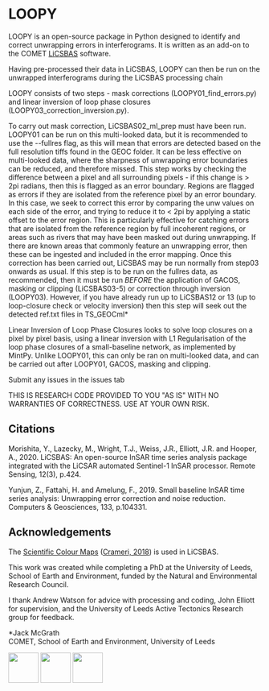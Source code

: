 # LOOPY

LOOPY is an open-source package in Python designed to identify and correct unwrapping errors in interferograms. It is written as an add-on to the COMET [LiCSBAS](https://github.com/yumorishita/LiCSBAS) software.

Having pre-processed their data in LiCSBAS, LOOPY can then be run on the unwrapped interferograms during the LiCSBAS processing chain

LOOPY consists of two steps - mask corrections (LOOPY01_find_errors.py) and linear inversion of loop phase closures (LOOPY03_correction_inversion.py).

To carry out mask correction, LiCSBAS02_ml_prep must have been run. LOOPY01 can be run on this multi-looked data, but it is recommended to use the --fullres flag, as this will mean that errors are detected based on the full resolution tiffs found in the GEOC folder. It can be less effective on multi-looked data, where the sharpness of unwrapping error boundaries can be reduced, and therefore missed. This step works by checking the difference between a pixel and all surrounding pixels - if this change is > 2pi radians, then this is flagged as an error boundary. Regions are flagged as errors if they are isolated from the reference pixel by an error boundary. In this case, we seek to correct this error by comparing the unw values on each side of the error, and trying to reduce it to < 2pi by applying a static offset to the error region. This is particularly effective for catching errors that are isolated from the reference region by full incoherent regions, or areas such as rivers that may have been masked out during unwrapping. If there are known areas that commonly feature an unwrapping error, then these can be ingested and included in the error mapping. Once this correction has been carried out, LiCSBAS may be run normally from step03 onwards as usual.
If this step is to be run on the fullres data, as recommended, then it must be run _*BEFORE*_ the application of GACOS, masking or clipping (LiCSBAS03-5) or correction through inversion (LOOPY03). However, if you have already run up to LiCSBAS12 or 13 (up to loop-closure check or velocity inversion) then this step will seek out the detected ref.txt files in TS_GEOCml*

Linear Inversion of Loop Phase Closures looks to solve loop closures on a pixel by pixel basis, using a linear inversion with L1 Regularisation of the loop phase closures of a small-baseline network, as implemented by MintPy. Unlike LOOPY01, this can only be ran on multi-looked data, and can be carried out after LOOPY01, GACOS, masking and clipping. 

Submit any issues in the issues tab

THIS IS RESEARCH CODE PROVIDED TO YOU "AS IS" WITH NO WARRANTIES OF CORRECTNESS. USE AT YOUR OWN RISK.

## Citations
Morishita, Y., Lazecky, M., Wright, T.J., Weiss, J.R., Elliott, J.R. and Hooper, A., 2020. LiCSBAS: An open-source InSAR time series analysis package integrated with the LiCSAR automated Sentinel-1 InSAR processor. Remote Sensing, 12(3), p.424.

Yunjun, Z., Fattahi, H. and Amelung, F., 2019. Small baseline InSAR time series analysis: Unwrapping error correction and noise reduction. Computers & Geosciences, 133, p.104331.

## Acknowledgements

The [Scientific Colour Maps](http://www.fabiocrameri.ch/colourmaps.php) ([Crameri, 2018](https://doi.org/10.5194/gmd-11-2541-2018)) is used in LiCSBAS.

This work was created while completing a PhD at the University of Leeds, School of Earth and Environment, funded by the Natural and Environmental Research Council.

I thank Andrew Watson for advice with processing and coding, John Elliott for supervision, and the University of Leeds Active Tectonics Research group for feedback.

*Jack McGrath\
COMET, School of Earth and Environment, University of Leeds

[<img src="https://raw.githubusercontent.com/wiki/yumorishita/LiCSBAS/images/COMET_logo.png"  height="60">](https://comet.nerc.ac.uk/)   [<img src="https://raw.githubusercontent.com/wiki/yumorishita/LiCSBAS/images/logo-leeds.png"  height="60">](https://environment.leeds.ac.uk/see/)  [<img src="https://raw.githubusercontent.com/wiki/yumorishita/LiCSBAS/images/LiCS_logo.jpg"  height="60">](https://comet.nerc.ac.uk/COMET-LiCS-portal/) 
